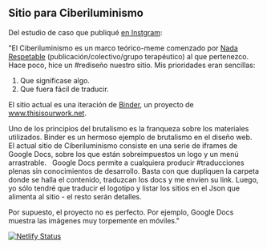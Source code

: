 ## Sitio para Ciberiluminismo

Del estudio de caso que publiqué [en Instgram](https://www.instagram.com/p/B-fmcwYF9s9/):

"El Ciberiluminismo es un marco teórico-meme comenzado por [Nada Respetable](http://nadarespetable.com) (publicación/colectivo/grupo terapéutico) al que pertenezco. 
⁠
Hace poco, hice un #rediseño nuestro sitio. Mis prioridades eran sencillas: 
1. Que significase algo. 
2. Que fuera fácil de traducir. ⁠

El sitio actual es una iteración de [Binder](https://github.com/clementvalla/binder/), un proyecto de www.thisisourwork.net. ⁠

Uno de los principios del brutalismo es la franqueza sobre los materiales utilizados. Binder es un hermoso ejemplo 
de brutalismo en el diseño web. ⁠
⁠
El actual sitio de Ciberiluminismo consiste en una serie de iframes de Google Docs, sobre los que están sobreimpuestos un logo 
y un menú arrastrable. ⁠
⁠
Google Docs permite a cualquiera producir #traducciones plenas sin conocimientos de desarrollo. 
Basta con que dupliquen la carpeta donde se halla el contenido, traduzcan los docs y me envíen su link. 
Luego, yo sólo tendré que traducir el logotipo y listar los sitios en el Json que alimenta al sitio - el resto serán detalles. ⁠

Por supuesto, el proyecto no es perfecto. Por ejemplo, Google Docs muestra las imágenes muy torpemente en móviles.⁠"

[![Netlify Status](https://api.netlify.com/api/v1/badges/7c6c48df-1717-4e33-a7bf-86ee6b9fa4dd/deploy-status)](https://app.netlify.com/sites/ciberiluminismo/deploys)

